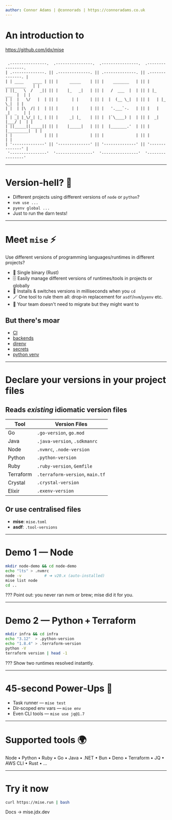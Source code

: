 ```yaml
---
author: Connor Adams | @connorads | https://connoradams.co.uk
---
```


# An introduction to

https://github.com/jdx/mise

```

 .----------------.  .----------------.  .----------------.  .----------------. 
| .--------------. || .--------------. || .--------------. || .--------------. |
| | ____    ____ | || |     _____    | || |    _______   | || |  _________   | |
| ||_   \  /   _|| || |    |_   _|   | || |   /  ___  |  | || | |_   ___  |  | |
| |  |   \/   |  | || |      | |     | || |  |  (__ \_|  | || |   | |_  \_|  | |
| |  | |\  /| |  | || |      | |     | || |   '.___`-.   | || |   |  _|  _   | |
| | _| |_\/_| |_ | || |     _| |_    | || |  |`\____) |  | || |  _| |___/ |  | |
| ||_____||_____|| || |    |_____|   | || |  |_______.'  | || | |_________|  | |
| |              | || |              | || |              | || |              | |
| '--------------' || '--------------' || '--------------' || '--------------' |
 '----------------'  '----------------'  '----------------'  '----------------' 

```

---

# Version‑hell? 👹

- Different projects using different versions of `node` or `python`?
- `nvm use ...`
- `pyenv global ...`
- Just to run the darn tests!

---

# Meet `mise` ⚡

Use different versions of programming languages/runtimes in different projects?

- 🦀 Single binary (Rust)
- 🗄️ Easily manage different versions of runtimes/tools in projects or globally
- 📂 Installs & switches versions in milliseconds when you `cd`
- 🪄 One tool to rule them all: drop‑in replacement for `asdf`/`nvm`/`pyenv` etc.
- 🤝 Your team doesn't need to migrate but they might want to

## But there's moar

- [CI](https://mise.jdx.dev/continuous-integration.html)
- [backends](https://mise.jdx.dev/dev-tools/backends/)
- [direnv](https://mise.jdx.dev/environments/)
- [secrets](https://mise.jdx.dev/environments/secrets.html)
- [python venv](https://mise.jdx.dev/lang/python.html#automatic-virtualenv-activation)


---

# Declare your versions in your project files

## Reads *existing* idiomatic version files

| Tool      | Version Files |
|-----------|---------------|
| Go        | `.go-version`, `go.mod` |
| Java      | `.java-version`, `.sdkmanrc` |
| Node      | `.nvmrc`, `.node-version` |
| Python    | `.python-version` |
| Ruby      | `.ruby-version`, `Gemfile` |
| Terraform | `.terraform-version`, `main.tf` |
| Crystal   | `.crystal-version` |
| Elixir    | `.exenv-version` |

## Or use centralised files
- **mise**: `mise.toml`
- **asdf**: `.tool-versions`

---

# Demo 1 — Node

```bash
mkdir node-demo && cd node-demo
echo "lts" > .nvmrc
node -v          # ➜ v20.x (auto‑installed)
mise list node
cd ..
```

???
Point out: you never ran nvm or brew; mise did it for you.

---

# Demo 2 — Python + Terraform

```bash
mkdir infra && cd infra
echo "3.12"  > .python-version
echo "1.8.4" > .terraform-version
python -V
terraform version | head -1
```

???
Show two runtimes resolved instantly.

---

# 45‑second Power‑Ups 🚀

* Task runner — `mise test`
* Dir‑scoped env vars — `mise env`
* Even CLI tools — `mise use jq@1.7`

---

# Supported tools 🌍

Node • Python • Ruby • Go • Java • .NET • Bun • Deno • Terraform • JQ • AWS CLI • Rust • ...

---

# Try it now

```bash
curl https://mise.run | bash
```

Docs → mise.jdx.dev
